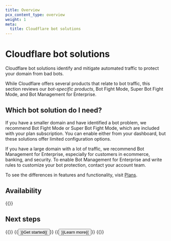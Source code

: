 ```yaml
---
title: Overview
pcx_content_type: overview
weight: 1
meta:
  title: Cloudflare bot solutions
---
```


# Cloudflare bot solutions

Cloudflare bot solutions identify and mitigate automated traffic to protect your domain from bad bots.

While Cloudflare offers several products that relate to bot traffic, this section reviews our *bot-specific products*, Bot Fight Mode, Super Bot Fight Mode, and Bot Management for Enterprise.

## Which bot solution do I need?

If you have a smaller domain and have identified a bot problem, we recommend Bot Fight Mode or Super Bot Fight Mode, which are included with your plan subscription. You can enable either from your dashboard, but these solutions offer limited configuration options.

If you have a large domain with a lot of traffic, we recommend Bot Management for Enterprise, especially for customers in ecommerce, banking, and security. To enable Bot Management for Enterprise and write rules to customize your bot protection, contact your account team.

To see the differences in features and functionality, visit [Plans](/bots/plans/).

## Availability

{{<feature-table id="security.bots">}}

## Next steps

{{<button-group>}}
  {{<button type="primary" href="/bots/get-started/">}}Get started{{</button>}}
  {{<button type="secondary" href="/bots/concepts/">}}Learn more{{</button>}}
{{</button-group>}}
